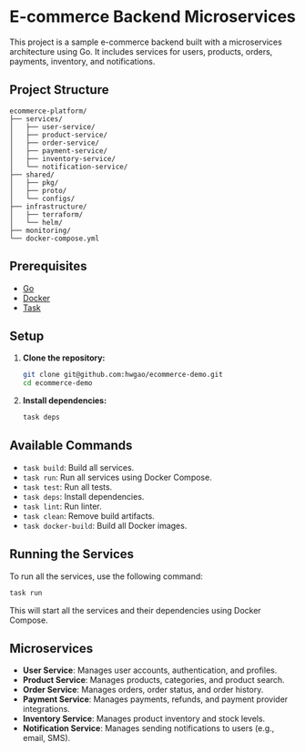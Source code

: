 # E-commerce Backend Microservices

This project is a sample e-commerce backend built with a microservices architecture using Go. It includes services for users, products, orders, payments, inventory, and notifications.

## Project Structure

```
ecommerce-platform/
├── services/
│   ├── user-service/
│   ├── product-service/
│   ├── order-service/
│   ├── payment-service/
│   ├── inventory-service/
│   └── notification-service/
├── shared/
│   ├── pkg/
│   ├── proto/
│   └── configs/
├── infrastructure/
│   ├── terraform/
│   └── helm/
├── monitoring/
└── docker-compose.yml
```

## Prerequisites

- [Go](https://golang.org/)
- [Docker](https://www.docker.com/)
- [Task](https://taskfile.dev/)

## Setup

1.  **Clone the repository:**

    ```bash
    git clone git@github.com:hwgao/ecommerce-demo.git
    cd ecommerce-demo
    ```

2.  **Install dependencies:**

    ```bash
    task deps
    ```

## Available Commands

-   `task build`: Build all services.
-   `task run`: Run all services using Docker Compose.
-   `task test`: Run all tests.
-   `task deps`: Install dependencies.
-   `task lint`: Run linter.
-   `task clean`: Remove build artifacts.
-   `task docker-build`: Build all Docker images.

## Running the Services

To run all the services, use the following command:

```bash
task run
```

This will start all the services and their dependencies using Docker Compose.

## Microservices

-   **User Service**: Manages user accounts, authentication, and profiles.
-   **Product Service**: Manages products, categories, and product search.
-   **Order Service**: Manages orders, order status, and order history.
-   **Payment Service**: Manages payments, refunds, and payment provider integrations.
-   **Inventory Service**: Manages product inventory and stock levels.
-   **Notification Service**: Manages sending notifications to users (e.g., email, SMS).
